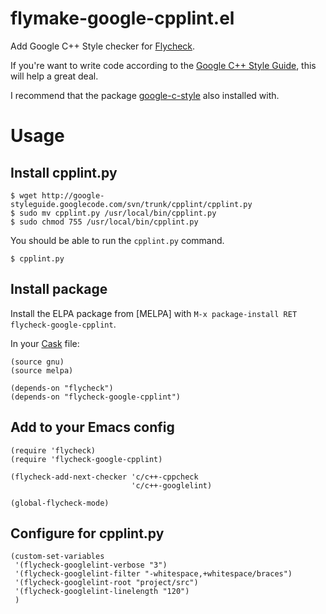 # flymake-google-cpplint.el

Add Google C++ Style checker for [Flycheck](https://github.com/flycheck/flycheck).

If you're want to write code according to the [Google C++ Style Guide](http://google-styleguide.googlecode.com/svn/trunk/cppguide.xml), this will help a great deal.

I recommend that the package [google-c-style](http://melpa.milkbox.net/#/google-c-style) also installed with.

# Usage

## Install cpplint.py

```
$ wget http://google-styleguide.googlecode.com/svn/trunk/cpplint/cpplint.py
$ sudo mv cpplint.py /usr/local/bin/cpplint.py
$ sudo chmod 755 /usr/local/bin/cpplint.py
```

You should be able to run the `cpplint.py` command.

```
$ cpplint.py
```

## Install package

Install the ELPA package from [MELPA] with `M-x package-install RET flycheck-google-cpplint`.

In your [Cask](https://cask/cask) file:

```
(source gnu)
(source melpa)

(depends-on "flycheck")
(depends-on "flycheck-google-cpplint")
```

## Add to your Emacs config

```
(require 'flycheck)
(require 'flycheck-google-cpplint)

(flycheck-add-next-checker 'c/c++-cppcheck
                           'c/c++-googlelint)

(global-flycheck-mode)
```

## Configure for cpplint.py

```
(custom-set-variables
 '(flycheck-googlelint-verbose "3")
 '(flycheck-googlelint-filter "-whitespace,+whitespace/braces")
 '(flycheck-googlelint-root "project/src")
 '(flycheck-googlelint-linelength "120")
 )
```
